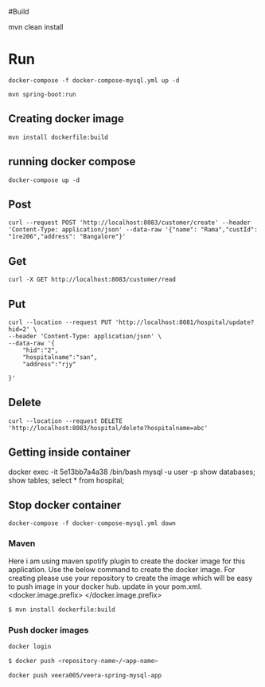 #Build

mvn clean install

# Run
```
docker-compose -f docker-compose-mysql.yml up -d

mvn spring-boot:run

```
## Creating docker image

```
mvn install dockerfile:build

```
## running docker compose

``` 
docker-compose up -d

```


## Post

``` 
curl --request POST 'http://localhost:8083/customer/create' --header 'Content-Type: application/json' --data-raw '{"name": "Rama","custId": "1re206","address": "Bangalore"}'
```

## Get

``` 
curl -X GET http://localhost:8083/customer/read 
```

## Put

``` 
curl --location --request PUT 'http://localhost:8081/hospital/update?hid=2' \
--header 'Content-Type: application/json' \
--data-raw '{
    "hid":"2",
    "hospitalname":"san",
    "address":"rjy"

}'
```

## Delete

```
curl --location --request DELETE 'http://localhost:8083/hospital/delete?hospitalname=abc' 
```


## Getting inside container

docker exec -it 5e13bb7a4a38 /bin/bash
mysql -u user -p
show databases;
show tables;
select * from hospital;


## Stop docker container
    docker-compose -f docker-compose-mysql.yml down


### Maven
Here i am using maven spotify plugin to create the docker image for this application.
Use the below command to create the docker image.
For creating please use your repository to create the image which will be easy to push image in your docker hub.
update in your pom.xml.
<docker.image.prefix> <your repo name> </docker.image.prefix>

```bash
$ mvn install dockerfile:build
```

### Push docker images

```bash
docker login

$ docker push <repository-name>/<app-name>

docker push veera005/veera-spring-mysql-app 
```
